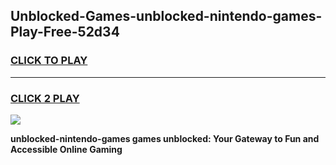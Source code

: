 
## Unblocked-Games-unblocked-nintendo-games-Play-Free-52d34
<h3>
<a href="https://premium76.site?title=unblocked-nintendo-games&ref=15A">CLICK TO PLAY</a></h3>
<hr>

<h3>
<a href="https://premium76.site?title=unblocked-nintendo-games&ref=15A">CLICK 2 PLAY</a>
  
</h3>

<a href="https://premium76.site?title=unblocked-nintendo-games&ref=15A"><img src="https://clearcache.store/games.png"></a>


**unblocked-nintendo-games games unblocked: Your Gateway to Fun and Accessible Online Gaming**
